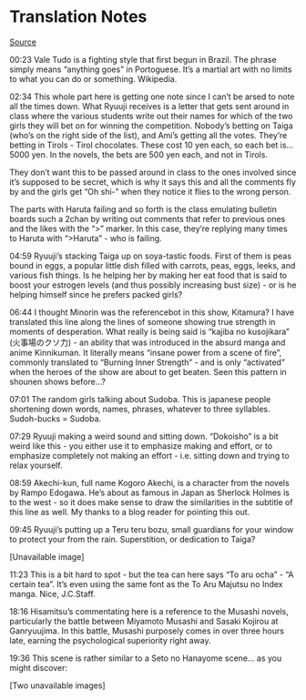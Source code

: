 # Translation Notes

[Source](https://web.archive.org/web/20090519030457/http://qqkthx.org/2008/11/26/toradora-08/)

00:23 Vale Tudo is a fighting style that first begun in Brazil. The phrase simply means “anything goes” in Portoguese. It’s a martial art with no limits to what you can do or something. Wikipedia.

02:34 This whole part here is getting one note since I can’t be arsed to note all the times down. What Ryuuji receives is a letter that gets sent around in class where the various students write out their names for which of the two girls they will bet on for winning the competition. Nobody’s betting on Taiga (who’s on the right side of the list), and Ami’s getting all the votes. They’re betting in Tirols - Tirol chocolates. These cost 10 yen each, so each bet is… 5000 yen. In the novels, the bets are 500 yen each, and not in Tirols.

They don’t want this to be passed around in class to the ones involved since it’s supposed to be secret, which is why it says this and all the comments fly by and the girls get “Oh shi-” when they notice it flies to the wrong person.

The parts with Haruta failing and so forth is the class emulating bulletin boards such a 2chan by writing out comments that refer to previous ones and the likes with the “>” marker. In this case, they’re replying many times to Haruta with “>Haruta” - who is failing.

04:59 Ryuuji’s stacking Taiga up on soya-tastic foods. First of them is peas bound in eggs, a popular little dish filled with carrots, peas, eggs, leeks, and various fish things. Is he helping her by making her eat food that is said to boost your estrogen levels (and thus possibly increasing bust size) - or is he helping himself since he prefers packed girls?

06:44 I thought Minorin was the referencebot in this show, Kitamura? I have translated this line along the lines of someone showing true strength in moments of desperation. What really is being said is “kajiba no kusojikara” (火事場のクソ力) - an ability that was introduced in the absurd manga and anime Kinnikuman. It literally means “insane power from a scene of fire”, commonly translated to “Burning Inner Strength” - and is only “activated” when the heroes of the show are about to get beaten. Seen this pattern in shounen shows before…?

07:01 The random girls talking about Sudoba. This is japanese people shortening down words, names, phrases, whatever to three syllables. Sudoh-bucks = Sudoba.

07:29 Ryuuji making a weird sound and sitting down. “Dokoisho” is a bit weird like this - you either use it to emphasize making and effort, or to emphasize completely not making an effort - i.e. sitting down and trying to relax yourself.

08:59 Akechi-kun, full name Kogoro Akechi, is a character from the novels by Rampo Edogawa. He’s about as famous in Japan as Sherlock Holmes is to the west - so it does make sense to draw the similarities in the subtitle of this line as well. My thanks to a blog reader for pointing this out.

09:45 Ryuuji’s putting up a Teru teru bozu, small guardians for your window to protect your from the rain. Superstition, or dedication to Taiga?

[Unavailable image]

11:23 This is a bit hard to spot - but the tea can here says “To aru ocha” - “A certain tea”. It’s even using the same font as the To Aru Majutsu no Index manga. Nice, J.C.Staff.

18:16 Hisamitsu’s commentating here is a reference to the Musashi novels, particularly the battle between Miyamoto Musashi and Sasaki Kojirou at Ganryuujima. In this battle, Musashi purposely comes in over three hours late, earning the psychological superiority right away.

19:36 This scene is rather similar to a Seto no Hanayome scene… as you might discover:

[Two unavailable images]
